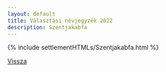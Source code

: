 ```yaml
---
layout: default
title: Választási névjegyzék 2022
description: Szentjakabfa
---
```


{% include settlementHTMLs/Szentjakabfa.html %}

[Vissza](./)